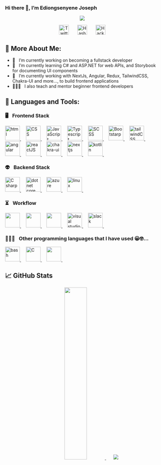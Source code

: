 ### Hi there 👋, I’m Ediongsenyene Joseph
<!-- <p align="center">
  <a href="https://github.com/IEdiong">
    <img src="https://user-images.githubusercontent.com/20955511/199138068-0a7b7b75-a024-4f00-803f-30a19c5d1b2d.png" alt="Ediongsenyene Joseph" /></a>
</p> -->

<p align="center">
  <!-- Typing SVG by DenverCoder1 - https://github.com/DenverCoder1/readme-typing-svg -->
  <a href="https://github.com/DenverCoder1/readme-typing-svg">
    <img src="https://readme-typing-svg.demolab.com/?lines=Software%20Engineer%20(frontend%20heavy);2%2B%20years%20of%20coding%20experience;Always%20learning%20new%20things&font=Fira%20Code&center=true&width=640&height=45&color=00fe99&vCenter=true&pause=1000&size=25" /></a>
</p>

<!-- Social icons section -->
<p align="center">
  &#8287;&#8287;&#8287;&#8287;&#8287;
  <a href="https://twitter.com/IEdiong"><img width="32px" alt="Twitter" title="Twitter" src="https://cdn.simpleicons.org/twitter/#1DA1F2"/></a>
  &#8287;&#8287;&#8287;&#8287;&#8287;
<a href="https://iediong.hashnode.dev/"><img width="32px" alt="Hashnode" title="Hashnode" src="https://cdn.simpleicons.org/hashnode/#2962FF"/></a>
  &#8287;&#8287;&#8287;&#8287;&#8287;
<a href="https://www.hackerrank.com/IEdiong"><img width="32px" alt="HackerRank" title="HackerRank" src="https://cdn.simpleicons.org/hackerrank/#00EA64"/></a>
  &#8287;&#8287;&#8287;&#8287;&#8287;
</p>



## 🧐 More About Me:
- 🔭 &nbsp; I’m currently working on becoming a fullstack developer
- 🌱 &nbsp; I’m currently learning C# and ASP.NET for web APIs, and Storybook for documenting UI components
- 🔭 &nbsp; I’m currently working with NextJs, Angular, Redux, TailwindCSS, Chakra-UI and more..., to build frontend applications
- 👨🏽‍🏫 &nbsp; I also teach and mentor beginner frontend developers



## 🔨 Languages and Tools:

### 🖥️ &#8287; Frontend Stack
<!-- Html -->
<a href="https://developer.mozilla.org/en-US/docs/Learn/HTML" target="_blank" >
  <img height="48" width="48" src="https://cdn.jsdelivr.net/gh/devicons/devicon/icons/html5/html5-original.svg" alt="html" />
</a>
&#8287;&#8287;&#8287;
<!-- CSS -->
<a href="https://developer.mozilla.org/en-US/docs/Learn/CSS" target="_blank" >
  <img height="48" width="48" src="https://cdn.jsdelivr.net/gh/devicons/devicon/icons/css3/css3-original.svg" alt="CSS" />
</a>
&#8287;&#8287;&#8287;
<!-- JavaScript -->
<a href="https://developer.mozilla.org/en-US/docs/Learn/JavaScript" target="_blank" >
  <img height="48" width="48" src="https://cdn.jsdelivr.net/gh/devicons/devicon/icons/javascript/javascript-original.svg" alt="JavaScript" />
</a>
&#8287;&#8287;&#8287;
<!-- Typescript -->
<a href="https://www.typescriptlang.org/" target="_blank" >
  <img height="48" width="48" src="https://cdn.jsdelivr.net/gh/devicons/devicon/icons/typescript/typescript-original.svg" alt="Typescript" />
</a>
&#8287;&#8287;&#8287;
<!-- SCSS -->
<a href="https://www.scss-lang.com/" target="_blank" >
  <img height="48" width="48" src="https://cdn.jsdelivr.net/gh/devicons/devicon@latest/icons/sass/sass-original.svg" alt="SCSS" />
</a>
&#8287;&#8287;&#8287;
<!-- Bootstrap -->
<a href="https://getbootstrap.com/" target="_blank" >
  <img height="48" width="48" src="https://cdn.jsdelivr.net/gh/devicons/devicon/icons/bootstrap/bootstrap-original.svg" alt="Bootstarp" />
</a>
&#8287;&#8287;&#8287;
<!-- TailwindCSS -->
<a href="https://tailwindcss.com/" target="_blank" >
  <img height="48" width="48" src="https://cdn.jsdelivr.net/gh/devicons/devicon@latest/icons/tailwindcss/tailwindcss-original.svg" alt="tailwindCSS" />
</a>
&#8287;&#8287;&#8287;
<!-- Angular -->
<a href="https://www.angular.io" target="_blank" >
  <img height="48" width="48" src="https://cdn.jsdelivr.net/gh/devicons/devicon@latest/icons/angular/angular-original.svg" alt="angular" />
  <!-- <img height="48" width="48" src="https://cdn.simpleicons.org/angular/#DD0031" alt="angular" /> -->
</a>
&#8287;&#8287;&#8287;
<!-- ReactJs -->
<a href="https://beta.react.org" target="_blank" >
  <img height="48" width="48" src="https://cdn.jsdelivr.net/gh/devicons/devicon/icons/react/react-original.svg" alt="reactJS" />
</a>
&#8287;&#8287;&#8287;
<!-- Chakra UI -->
<a href="https://chakra-ui.com/" target="_blank" >
  <img height="48" width="48" src="https://cdn.simpleicons.org/chakraui/#319795" alt="chakra-ui" />
</a>
&#8287;&#8287;&#8287;
<!-- NextJs -->
<a href="https://nextjs.org/" target="_blank" >
  <img height="48" width="48" src="https://cdn.simpleicons.org/nextdotjs/FFFFFF" alt="nextjs" />
</a>
&#8287;&#8287;&#8287;
<!-- Kotlin -->
<a href="https://kotlinlang.org/" target="_blank" >
  <img height="48" width="48" src="https://cdn.jsdelivr.net/gh/devicons/devicon@latest/icons/kotlin/kotlin-original.svg" alt="kotlin" />
</a>
&#8287;&#8287;&#8287;

### 👽 &#8287; Backend Stack
<!-- C# -->
<a href="https://learn.microsoft.com/en-us/dotnet/csharp/" target="_blank" >
  <img height="48" width="48" src="https://cdn.jsdelivr.net/gh/devicons/devicon/icons/csharp/csharp-original.svg" alt="C sharp" />
</a>
&#8287;&#8287;&#8287;
<!-- ASP.NET -->
<a href="https://www.dotnet.microsoft.com" target="_blank" >
  <img height="48" width="48" src="https://cdn.jsdelivr.net/gh/devicons/devicon/icons/dotnetcore/dotnetcore-original.svg" alt="dotnet core" />
</a>
&#8287;&#8287;&#8287;
<!-- Azure -->
<a href="https://azure.microsoft.com/en-us" target="_blank" >
  <img height="48" width="48" src="https://cdn.jsdelivr.net/gh/devicons/devicon/icons/azure/azure-original.svg" alt="azure" />
</a>
&#8287;&#8287;&#8287;
<!-- Linux -->
<a href="https://www.linux.org/" target="_blank" >
  <img height="48" width="48" src="https://cdn.jsdelivr.net/gh/devicons/devicon/icons/linux/linux-original.svg" alt="linux" />
</a>
&#8287;&#8287;&#8287;

### ⏳ &#8287; Workflow
<!-- Figma -->
<a href="https://learn.microsoft.com/en-us/dotnet/csharp/" target="_blank" >
  <img height="48" width="48" src="https://cdn.jsdelivr.net/gh/devicons/devicon/icons/figma/figma-original.svg" />
</a>
&#8287;&#8287;&#8287;
<!-- Git -->
<a href="https://learn.microsoft.com/en-us/dotnet/csharp/" target="_blank" >
  <img height="48" width="48" src="https://cdn.jsdelivr.net/gh/devicons/devicon/icons/git/git-original.svg" />
</a>
&#8287;&#8287;&#8287;
<!-- Visual Studio Code -->
<a href="https://learn.microsoft.com/en-us/dotnet/csharp/" target="_blank" >
  <img height="48" width="48" src="https://cdn.jsdelivr.net/gh/devicons/devicon/icons/vscode/vscode-original.svg" />
</a>
&#8287;&#8287;&#8287;
<!-- Visual Studio -->
<a href="https://www.dotnet.microsoft.com" target="_blank" >
  <img height="48" width="48" src="https://cdn.simpleicons.org/visualstudio/#5C2D91" alt="visual studio" />
</a>
&#8287;&#8287;&#8287;
<!-- Slack -->
<a href="https://slack.com/" target="_blank" >
  <img height="48" width="48" src="https://cdn.jsdelivr.net/gh/devicons/devicon/icons/slack/slack-original.svg" alt="slack" />
</a>
&#8287;&#8287;&#8287;

### 👨🏽‍💻 &#8287; Other programming languages that I have used 😀🤓...
<!-- Bash Script -->
<a href="https://www.gnu.org/software/bash/" target="_blank" >
  <img height="48" width="48" src="https://cdn.jsdelivr.net/gh/devicons/devicon/icons/bash/bash-original.svg" alt="bash" />
</a>
&#8287;&#8287;&#8287;
<!-- C Programming language -->
<a href="https://www.gnu.org/software/gnu-c-manual/gnu-c-manual.pdf" target="_blank" >
  <img height="48" width="48" src="https://cdn.jsdelivr.net/gh/devicons/devicon/icons/c/c-original.svg" alt="C" />
</a>
&#8287;&#8287;&#8287;
<!-- Python -->
<a href="https://www.python.org/" target="_blank" >
  <img height="48" width="48" src="https://cdn.jsdelivr.net/gh/devicons/devicon/icons/python/python-original.svg" />
</a>
&#8287;&#8287;&#8287;

<br />

## 📈 GitHub Stats
<div align="center" >
<a href="https://github.com/anuraghazra/github-readme-stats" />
  <img src="https://github-readme-stats.vercel.app/api/top-langs/?username=iediong&layout=compact&langs_count=8" width="38%" />
</a>
   &#8287;&#8287;&#8287;&#8287;&#8287;
   
<!-- ![Github Stats](https://github-readme-stats.vercel.app/api?username=iediong&bg_color=30,aafe99,1da1f2&title_color=fff&text_color=fff)

![](https://raw.githubusercontent.com/iediong/github-stats-transparent/output/generated/overview.svg)
![](https://raw.githubusercontent.com/iediong/github-stats-transparent/output/generated/languages.svg) -->
   
<picture >
<source 
  srcset="https://github-readme-stats.vercel.app/api?username=iediong&show_icons=true&theme=radical"
  media="(prefers-color-scheme: dark)"
/>
<source
  srcset="https://github-readme-stats.vercel.app/api?username=iediong&show_icons=true"
  media="(prefers-color-scheme: light), (prefers-color-scheme: no-preference)"
/>
<img src="https://github-readme-stats.vercel.app/api?username=iediong&show_icons=true&text_color=00fe99" />
</picture>
</div>




<!-- Badges -->
<!-- <p align="center">

  
  <a href="https://www.chakraui.com">
    <img alt="youtube subscribers" title="Subscribe to my YouTube channel" src="https://img.shields.io/badge/chakra-%234ED1C5.svg?style=for-the-badge&logo=chakraui&logoColor=white"/>
  </a>
  
  <a href="https://github.com/iediong?tab=repositories&sort=stargazers">
    <img alt="total stars" title="Total stars on GitHub" src="https://img.shields.io/badge/angular.js-%23E23237.svg?style=for-the-badge&logo=angularjs&logoColor=white"/>
  </a>
  
  
  
  <a href="https://github.com/DenverCoder1?tab=followers">
    <img alt="followers" title="React" src="https://img.shields.io/badge/react-%2320232a.svg?style=for-the-badge&logo=react&logoColor=%2361DAFB"/>
  </a>
  
  
  
  <a href="https://github.com/DenverCoder1?tab=followers">
    <img alt="followers" title="TailwindCSS" src="https://img.shields.io/badge/tailwindcss-%2338B2AC.svg?style=for-the-badge&logo=tailwind-css&logoColor=white"/>
  </a>
  
  
  <a href="https://github.com/DenverCoder1/Simple-View-Counter">
    <img alt="views" title="GitHub profile views" src="https://img.shields.io/badge/.NET-5C2D91?style=for-the-badge&logo=.net&logoColor=white"/>
  </a>
</p> -->


<!--
**IEdiong/IEdiong** is a ✨ _special_ ✨ repository because its `README.md` (this file) appears on your GitHub profile.

Here are some ideas to get you started:

==================================================================================================
- 🌱 I’m currently learning Back-end development with Nodejs and express and some ReactJs features
==================================================================================================

- 🔭 I’m currently working on ...
- 🌱 I’m currently learning ...
- 👯 I’m looking to collaborate on ...
- 🤔 I’m looking for help with ...
- 💬 Ask me about ...
- 📫 How to reach me: ...
- 😄 Pronouns: ...
- ⚡ Fun fact: ...
-->


<!-- # 👋 I’m Ediongsenyene Joseph I. -->
<!-- - 👀 I’m interested in web development, computer repairs and maintenance, Kingdom MATTERS and meeting people that fear God -->
<!-- - 🌱 I’m currently learning C and Shell scripting -->
<!-- - 📫 You can reach me on linkedIn [@iediong](https://linkedin.com/in/iediong) or via [email](mailto:ediongi6@hotmail.com) -->
